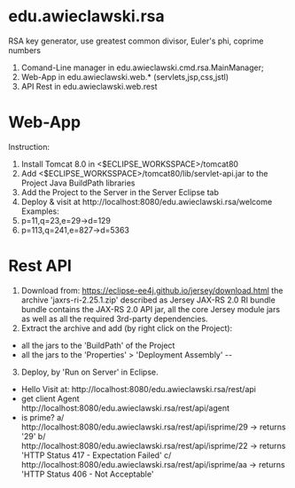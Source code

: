 # edu.awieclawski.rsa
RSA key generator, use greatest common divisor, Euler's phi, coprime numbers
1. Comand-Line manager in edu.awieclawski.cmd.rsa.MainManager;
2. Web-App in  edu.awieclawski.web.* (servlets,jsp,css,jstl)
3. API Rest in edu.awieclawski.web.rest



Web-App
==
Instruction:
1. Install Tomcat 8.0 in <$ECLIPSE_WORKSSPACE>/tomcat80
2. Add <$ECLIPSE_WORKSSPACE>/tomcat80/lib/servlet-api.jar 
to the Project Java BuildPath libraries
3. Add the Project to the Server in the Server Eclipse tab
4. Deploy & visit at http://localhost:8080/edu.awieclawski.rsa/welcome
Examples:
1. p=11,q=23,e=29->d=129
3. p=113,q=241,e=827->d=5363



Rest API 
==
1. Download from:
https://eclipse-ee4j.github.io/jersey/download.html
the archive 'jaxrs-ri-2.25.1.zip' described as Jersey JAX-RS 2.0 RI bundle bundle contains the JAX-RS 2.0 API jar, all the core Jersey module jars as well as all the required 3rd-party dependencies.
2. Extract the archive and add (by right click on the Project): 
 - all the jars to the 'BuildPath' of the Project 
 - all the jars to the 'Properties' > 'Deployment Assembly'
 --
3. Deploy, by 'Run on Server' in Eclipse.
- Hello 
 Visit at: http://localhost:8080/edu.awieclawski.rsa/rest/api
- get client Agent 
 http://localhost:8080/edu.awieclawski.rsa/rest/api/agent
- is prime? 
 a/
 http://localhost:8080/edu.awieclawski.rsa/rest/api/isprime/29
  -> returns '29'
 b/  
 http://localhost:8080/edu.awieclawski.rsa/rest/api/isprime/22
  -> returns 'HTTP Status 417 - Expectation Failed'
 c/  
 http://localhost:8080/edu.awieclawski.rsa/rest/api/isprime/aa
  -> returns 'HTTP Status 406 - Not Acceptable'
 
